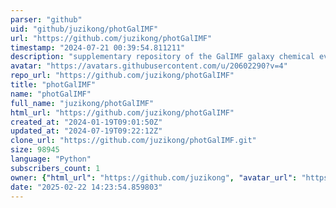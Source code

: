 ```yaml
---
parser: "github"
uid: "github/juzikong/photGalIMF"
url: "https://github.com/juzikong/photGalIMF"
timestamp: "2024-07-21 00:39:54.811211"
description: "supplementary repository of the GalIMF galaxy chemical evolution code to calculate photometric luminosity of simulated galaxies"
avatar: "https://avatars.githubusercontent.com/u/20602290?v=4"
repo_url: "https://github.com/juzikong/photGalIMF"
title: "photGalIMF"
name: "photGalIMF"
full_name: "juzikong/photGalIMF"
html_url: "https://github.com/juzikong/photGalIMF"
created_at: "2024-01-19T09:01:50Z"
updated_at: "2024-07-19T09:22:12Z"
clone_url: "https://github.com/juzikong/photGalIMF.git"
size: 98945
language: "Python"
subscribers_count: 1
owner: {"html_url": "https://github.com/juzikong", "avatar_url": "https://avatars.githubusercontent.com/u/20602290?v=4", "login": "juzikong", "type": "User"}
date: "2025-02-22 14:23:54.859803"
---
```

